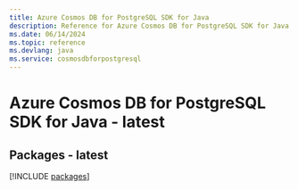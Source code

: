 ```yaml
---
title: Azure Cosmos DB for PostgreSQL SDK for Java
description: Reference for Azure Cosmos DB for PostgreSQL SDK for Java
ms.date: 06/14/2024
ms.topic: reference
ms.devlang: java
ms.service: cosmosdbforpostgresql
---
```

# Azure Cosmos DB for PostgreSQL SDK for Java - latest
## Packages - latest
[!INCLUDE [packages](cosmos-db-for-postgresql-index.md)]